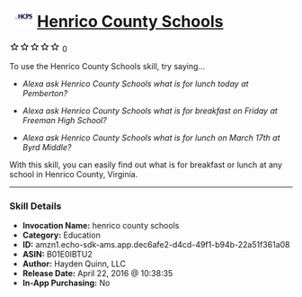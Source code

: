 # &nbsp;<img src="skill_icon" alt="Henrico County Schools icon" width="36"> [Henrico County Schools](http://alexa.amazon.com/#skills/amzn1.echo-sdk-ams.app.dec6afe2-d4cd-49f1-b94b-22a51f361a08)
![0 stars](../../images/ic_star_border_black_18dp_1x.png)![0 stars](../../images/ic_star_border_black_18dp_1x.png)![0 stars](../../images/ic_star_border_black_18dp_1x.png)![0 stars](../../images/ic_star_border_black_18dp_1x.png)![0 stars](../../images/ic_star_border_black_18dp_1x.png) 0

To use the Henrico County Schools skill, try saying...

* *Alexa ask Henrico County Schools what is for lunch today at Pemberton?*

* *Alexa ask Henrico County Schools what is for breakfast on Friday at Freeman High School?*

* *Alexa ask Henrico County Schools what is for lunch on March 17th at Byrd Middle?*

With this skill, you can easily find out what is for breakfast or lunch at any school in Henrico County, Virginia.

***

### Skill Details

* **Invocation Name:** henrico county schools
* **Category:** Education
* **ID:** amzn1.echo-sdk-ams.app.dec6afe2-d4cd-49f1-b94b-22a51f361a08
* **ASIN:** B01E0IBTU2
* **Author:** Hayden Quinn, LLC
* **Release Date:** April 22, 2016 @ 10:38:35
* **In-App Purchasing:** No
